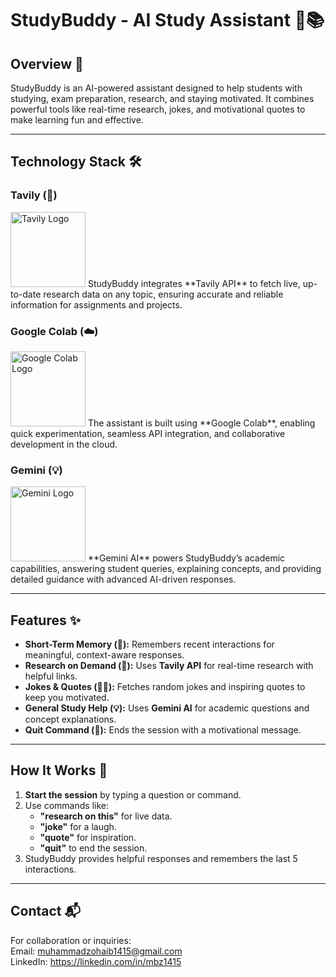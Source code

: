 # StudyBuddy - AI Study Assistant 🤖📚

## Overview 🌟
StudyBuddy is an AI-powered assistant designed to help students with studying, exam preparation, research, and staying motivated. It combines powerful tools like real-time research, jokes, and motivational quotes to make learning fun and effective.

---

## Technology Stack 🛠️

### Tavily (🔎)
<img src="https://media.licdn.com/dms/image/v2/D4D0BAQEBo8xFnt9JVA/company-logo_200_200/company-logo_200_200/0/1727983378239/tavily_logo?e=2147483647&v=beta&t=g5QE2PczK2BZP5DcgKmIQGfEpoRoCKfKFgO7fHJnTxg" alt="Tavily Logo" width="120">  
StudyBuddy integrates **Tavily API** to fetch live, up-to-date research data on any topic, ensuring accurate and reliable information for assignments and projects.

### Google Colab (☁️)
<img src="https://encrypted-tbn0.gstatic.com/images?q=tbn:ANd9GcTvyuHWMd6UOi4d_oVuHTBZsGvS7kG6TFK2yQ&s" alt="Google Colab Logo" width="120">  
The assistant is built using **Google Colab**, enabling quick experimentation, seamless API integration, and collaborative development in the cloud.

### Gemini (💡)
<img src="https://encrypted-tbn0.gstatic.com/images?q=tbn:ANd9GcThr7qrIazsvZwJuw-uZCtLzIjaAyVW_ZrlEQ&s" alt="Gemini Logo" width="120">  
**Gemini AI** powers StudyBuddy’s academic capabilities, answering student queries, explaining concepts, and providing detailed guidance with advanced AI-driven responses.

---

## Features ✨

- **Short-Term Memory (🧠):** Remembers recent interactions for meaningful, context-aware responses.
- **Research on Demand (🔎):** Uses **Tavily API** for real-time research with helpful links.
- **Jokes & Quotes (🤣💬):** Fetches random jokes and inspiring quotes to keep you motivated.
- **General Study Help (💡):** Uses **Gemini AI** for academic questions and concept explanations.
- **Quit Command (🚪):** Ends the session with a motivational message.

---

## How It Works 🚀

1. **Start the session** by typing a question or command.
2. Use commands like:
   - **"research on this"** for live data.
   - **"joke"** for a laugh.
   - **"quote"** for inspiration.
   - **"quit"** to end the session.
3. StudyBuddy provides helpful responses and remembers the last 5 interactions.

---

## Contact 📬
For collaboration or inquiries:  
Email: muhammadzohaib1415@gmail.com  
LinkedIn: https://linkedin.com/in/mbz1415
